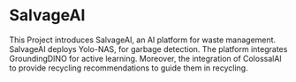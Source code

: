 # SalvageAI
This Project introduces SalvageAI, an AI platform for waste management.  SalvageAI deploys Yolo-NAS, for garbage detection.  The platform integrates GroundingDINO for active learning. Moreover, the integration of ColossalAI to provide recycling recommendations to guide them in recycling. 
